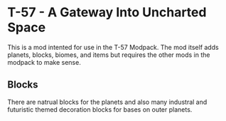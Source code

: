# T-57 - A Gateway Into Uncharted Space
This is a mod intented for use in the T-57 Modpack.
The mod itself adds planets, blocks, biomes, and items but requires the other mods in the modpack to make sense.

## Blocks
There are natrual blocks for the planets and also many industral and futuristic themed decoration blocks for bases on outer planets.
